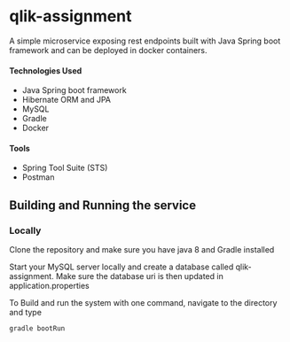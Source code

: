 # qlik-assignment
A simple microservice exposing rest endpoints built with Java Spring boot framework and can be deployed in docker containers.

#### Technologies Used
* Java Spring boot framework
* Hibernate ORM and JPA
* MySQL
* Gradle
* Docker

#### Tools
* Spring Tool Suite (STS)
* Postman

## Building and Running the service

### Locally
Clone the repository and make sure you have java 8 and Gradle installed

Start your MySQL server locally and create a database called qlik-assignment.
Make sure the database uri is then updated in application.properties

To Build and run the system with one command, navigate to the directory and type
```
gradle bootRun
```

